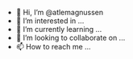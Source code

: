 - 👋 Hi, I’m @atlemagnussen
- 👀 I’m interested in ...
- 🌱 I’m currently learning ...
- 💞️ I’m looking to collaborate on ...
- 📫 How to reach me ...

<!---
atlemagnussen/atlemagnussen is a ✨ special ✨ repository because its `README.md` (this file) appears on your GitHub profile.
You can click the Preview link to take a look at your changes.
--->
